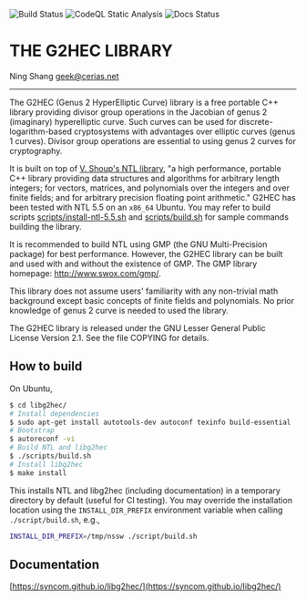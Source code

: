 ![Build Status](https://github.com/syncom/libg2hec/actions/workflows/build-libg2hec.yml/badge.svg)
![CodeQL Static Analysis](https://github.com/syncom/libg2hec/actions/workflows/codeql-analysis.yml/badge.svg)
![Docs Status](https://github.com/syncom/libg2hec/actions/workflows/publish-docs.yml/badge.svg)


# THE G2HEC LIBRARY

Ning Shang <geek@cerias.net>

---

The G2HEC (Genus 2 HyperElliptic Curve) library is a free portable C++
library providing divisor group operations in the Jacobian of genus 2
(imaginary) hyperelliptic curve.  Such curves can be used for
discrete-logarithm-based cryptosystems with advantages over elliptic
curves (genus 1 curves).  Divisor group operations are essential to
using genus 2 curves for cryptography.

It is built on top of [V. Shoup's NTL
library](http://www.shoup.net/ntl/), "a high performance, portable C++
library providing data structures and algorithms for arbitrary length
integers; for vectors, matrices, and polynomials over the integers and
over finite fields; and for arbitrary precision floating point
arithmetic." G2HEC has been tested with NTL 5.5 on an `x86_64` Ubuntu.
You may refer to build scripts
[scripts/install-ntl-5.5.sh](./scripts/install-ntl-5.5.sh) and
[scripts/build.sh](./scripts/build.sh) for sample commands building the
library.

It is recommended to build NTL using GMP (the GNU Multi-Precision
package) for best performance.  However, the G2HEC library can be built
and used with and without the existence of GMP.  The GMP library
homepage: http://www.swox.com/gmp/.

This library does not assume users' familiarity with any non-trivial
math background except basic concepts of finite fields and polynomials.
No prior knowledge of genus 2 curve is needed to used the library.

The G2HEC library is released under the GNU Lesser General Public
License Version 2.1.  See the file COPYING for details.

## How to build

On Ubuntu,

```bash
$ cd libg2hec/
# Install dependencies
$ sudo apt-get install autotools-dev autoconf texinfo build-essential
# Bootstrap
$ autoreconf -vi
# Build NTL and libg2hec
$ ./scripts/build.sh
# Install libg2hec
$ make install 
```

This installs NTL and libg2hec (including documentation) in a temporary
directory by default (useful for CI testing). You may override the
installation location using the `INSTALL_DIR_PREFIX` environment
variable when calling `./script/build.sh`, e.g.,

```bash
INSTALL_DIR_PREFIX=/tmp/nssw ./script/build.sh
```

## Documentation

[https://syncom.github.io/libg2hec/](https://syncom.github.io/libg2hec/)
